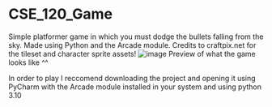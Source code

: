 # CSE_120_Game
Simple platformer game in which you must dodge the bullets falling from the sky.
Made using Python and the Arcade module.
Credits to craftpix.net for the tileset and character sprite assets!
![image](https://github.com/JonkyM/CSE_120_Game/assets/78129457/de7151a4-044c-4ee1-84d9-deaa32c774fc)
Preview of what the game looks like ^^

In order to play I reccomend downloading the project and opening it using PyCharm with the Arcade module installed in your system and using python 3.10
